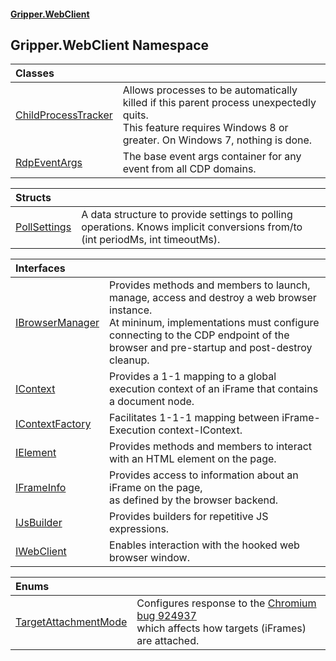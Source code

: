 #### [Gripper.WebClient](index 'index')
## Gripper.WebClient Namespace

| Classes | |
| :--- | :--- |
| [ChildProcessTracker](Gripper_WebClient_ChildProcessTracker 'Gripper.WebClient.ChildProcessTracker') | Allows processes to be automatically killed if this parent process unexpectedly quits.<br/>This feature requires Windows 8 or greater. On Windows 7, nothing is done. |
| [RdpEventArgs](Gripper_WebClient_RdpEventArgs 'Gripper.WebClient.RdpEventArgs') | The base event args container for any event from all CDP domains.<br/> |

| Structs | |
| :--- | :--- |
| [PollSettings](Gripper_WebClient_PollSettings 'Gripper.WebClient.PollSettings') | A data structure to provide settings to polling operations. Knows implicit conversions from/to (int periodMs, int timeoutMs).<br/> |

| Interfaces | |
| :--- | :--- |
| [IBrowserManager](Gripper_WebClient_IBrowserManager 'Gripper.WebClient.IBrowserManager') | Provides methods and members to launch, manage, access and destroy a web browser instance.<br/>At mininum, implementations must configure connecting to the CDP endpoint of the browser and pre-startup and post-destroy cleanup.<br/> |
| [IContext](Gripper_WebClient_IContext 'Gripper.WebClient.IContext') | Provides a 1-1 mapping to a global execution context of an iFrame that contains a document node.<br/> |
| [IContextFactory](Gripper_WebClient_IContextFactory 'Gripper.WebClient.IContextFactory') | Facilitates 1-1-1 mapping between iFrame-Execution context-IContext.<br/> |
| [IElement](Gripper_WebClient_IElement 'Gripper.WebClient.IElement') | Provides methods and members to interact with an HTML element on the page.<br/> |
| [IFrameInfo](Gripper_WebClient_IFrameInfo 'Gripper.WebClient.IFrameInfo') | Provides access to information about an iFrame on the page,<br/>as defined by the browser backend.<br/> |
| [IJsBuilder](Gripper_WebClient_IJsBuilder 'Gripper.WebClient.IJsBuilder') | Provides builders for repetitive JS expressions.<br/> |
| [IWebClient](Gripper_WebClient_IWebClient 'Gripper.WebClient.IWebClient') | Enables interaction with the hooked web browser window.<br/> |

| Enums | |
| :--- | :--- |
| [TargetAttachmentMode](Gripper_WebClient_TargetAttachmentMode 'Gripper.WebClient.TargetAttachmentMode') | Configures response to the [ Chromium bug 924937 ](https://bugs.chromium.org/p/chromium/issues/detail?id=924937#c13 'https://bugs.chromium.org/p/chromium/issues/detail?id=924937#c13') <br/>which affects how targets (iFrames) are attached.<br/> |
